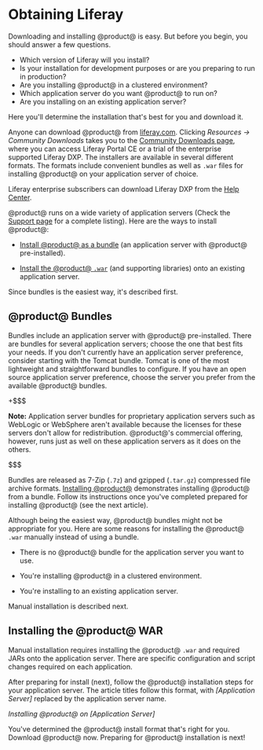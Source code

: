 # Obtaining Liferay [](id=obtaining-liferay)

Downloading and installing @product@ is easy. But before you begin, you should
answer a few questions. 

-   Which version of Liferay will you install?
-   Is your installation for development purposes or are you preparing to run in
    production?
-   Are you installing @product@ in a clustered environment? 
-   Which application server do you want @product@ to run on?
-   Are you installing on an existing application server? 

Here you'll determine the installation that's best for you and download it. 

Anyone can download @product@ from
[liferay.com](https://www.liferay.com).
Clicking *Resources &rarr; Community Downloads* takes you to the
[Community Downloads page](https://www.liferay.com/downloads-community),
where you can access Liferay Portal CE or a trial of the enterprise supported
Liferay DXP. The installers are available in several different formats. The
formats include convenient bundles as well as `.war` files for installing
@product@ on your application server of choice. 

Liferay enterprise subscribers can download Liferay DXP from the
[Help Center](https://help.liferay.com/hc). 

@product@ runs on a wide variety of application servers (Check the
[Support page](https://help.liferay.com/hc/categories/360000894391-Product-Support)
for a complete listing). Here are the ways to install @product@:

-   [Install @product@ as a bundle](#liferay-bundles)
    (an application server with @product@ pre-installed).

-   [Install the @product@ `.war`](#installing-the-liferay-war)
    (and supporting libraries) onto an existing application server.

Since bundles is the easiest way, it's described first. 

## @product@ Bundles [](id=product-bundles)

Bundles include an application server with @product@ pre-installed. There are
bundles for several application servers; choose the one that best fits your
needs. If you don't currently have an application server preference, consider
starting with the Tomcat bundle. Tomcat is one of the most lightweight and
straightforward bundles to configure. If you have an open source application
server preference, choose the server you prefer from the available @product@
bundles. 

+$$$

**Note:** Application server bundles for proprietary application servers such as
WebLogic or WebSphere aren't available because the licenses for these servers
don't allow for redistribution. @product@'s commercial offering, however, runs
just as well on these application servers as it does on the others. 

$$$

Bundles are released as 7-Zip (`.7z`) and gzipped (`.tar.gz`) compressed file
archive formats. 
[Installing @product@](/deployment/deployment/-/knowledge_base/7-2/installing-liferay)
demonstrates installing @product@ from a bundle. Follow its instructions once
you've completed prepared for installing @product@ (see the next article). 

Although being the easiest way, @product@ bundles might not be appropriate for
you. Here are some reasons for installing the @product@ `.war` manually instead
of using a bundle. 

-   There is no @product@ bundle for the application server you want to use. 

-   You're installing @product@ in a clustered environment. 

-   You're installing to an existing application server.

Manual installation is described next. 

## Installing the @product@ WAR [](id=installing-the-product-war)

Manual installation requires installing the @product@ `.war` and required JARs
onto the application server. There are specific configuration and script changes
required on each application.

After preparing for install (next), follow the @product@ installation steps for
your application server. The article titles follow this format, with
*\[Application Server\]* replaced by the application server name. 

*Installing @product@ on \[Application Server\]*

You've determined the @product@ install format that's right for you. Download @product@ now. Preparing for @product@ installation is next!
